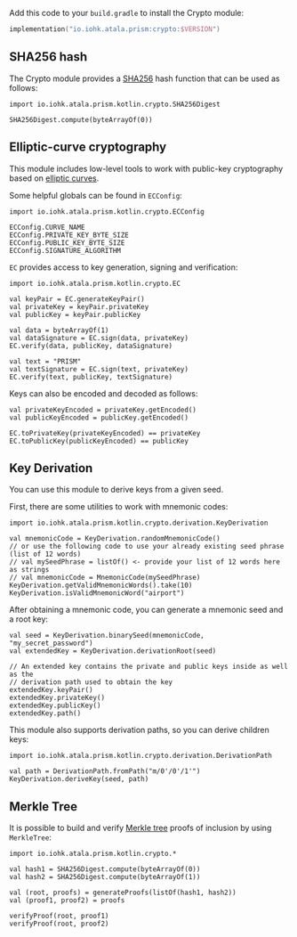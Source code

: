 Add this code to your `build.gradle` to install the Crypto module:

```kotlin
implementation("io.iohk.atala.prism:crypto:$VERSION")
```

## SHA256 hash

The Crypto module provides a [SHA256](https://en.wikipedia.org/wiki/SHA-2) hash function that can be used as follows:

```kotlin:ank
import io.iohk.atala.prism.kotlin.crypto.SHA256Digest

SHA256Digest.compute(byteArrayOf(0))
```

## Elliptic-curve cryptography

This module includes low-level tools to work with public-key cryptography based on [elliptic curves]((https://en.wikipedia.org/wiki/Elliptic-curve_cryptography)).

Some helpful globals can be found in `ECConfig`:
```kotlin:ank
import io.iohk.atala.prism.kotlin.crypto.ECConfig

ECConfig.CURVE_NAME
ECConfig.PRIVATE_KEY_BYTE_SIZE
ECConfig.PUBLIC_KEY_BYTE_SIZE
ECConfig.SIGNATURE_ALGORITHM
```

`EC` provides access to key generation, signing and verification:
```kotlin:ank
import io.iohk.atala.prism.kotlin.crypto.EC

val keyPair = EC.generateKeyPair()
val privateKey = keyPair.privateKey
val publicKey = keyPair.publicKey

val data = byteArrayOf(1)
val dataSignature = EC.sign(data, privateKey)
EC.verify(data, publicKey, dataSignature)

val text = "PRISM"
val textSignature = EC.sign(text, privateKey)
EC.verify(text, publicKey, textSignature)
```

Keys can also be encoded and decoded as follows:
```kotlin:ank
val privateKeyEncoded = privateKey.getEncoded()
val publicKeyEncoded = publicKey.getEncoded()

EC.toPrivateKey(privateKeyEncoded) == privateKey
EC.toPublicKey(publicKeyEncoded) == publicKey
```

## Key Derivation

You can use this module to derive keys from a given seed.

First, there are some utilities to work with mnemonic codes:
```kotlin:ank
import io.iohk.atala.prism.kotlin.crypto.derivation.KeyDerivation

val mnemonicCode = KeyDerivation.randomMnemonicCode()
// or use the following code to use your already existing seed phrase (list of 12 words)
// val mySeedPhrase = listOf() <- provide your list of 12 words here as strings
// val mnemonicCode = MnemonicCode(mySeedPhrase)
KeyDerivation.getValidMnemonicWords().take(10)
KeyDerivation.isValidMnemonicWord("airport")
```

After obtaining a mnemonic code, you can generate a mnemonic seed and a root key:
```kotlin:ank
val seed = KeyDerivation.binarySeed(mnemonicCode, "my_secret_password")
val extendedKey = KeyDerivation.derivationRoot(seed)

// An extended key contains the private and public keys inside as well as the
// derivation path used to obtain the key
extendedKey.keyPair()
extendedKey.privateKey()
extendedKey.publicKey()
extendedKey.path()
```

This module also supports derivation paths, so you can derive children keys:
```kotlin:ank
import io.iohk.atala.prism.kotlin.crypto.derivation.DerivationPath

val path = DerivationPath.fromPath("m/0'/0'/1'")
KeyDerivation.deriveKey(seed, path)
```

## Merkle Tree

It is possible to build and verify [Merkle tree](https://en.wikipedia.org/wiki/Merkle_tree) proofs of inclusion by using `MerkleTree`:
```kotlin:ank
import io.iohk.atala.prism.kotlin.crypto.*

val hash1 = SHA256Digest.compute(byteArrayOf(0))
val hash2 = SHA256Digest.compute(byteArrayOf(1))

val (root, proofs) = generateProofs(listOf(hash1, hash2))
val (proof1, proof2) = proofs

verifyProof(root, proof1)
verifyProof(root, proof2)
```
